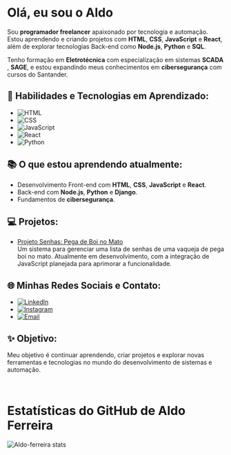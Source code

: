 # Olá, eu sou o Aldo  

Sou **programador freelancer** apaixonado por tecnologia e automação. Estou aprendendo e criando projetos com **HTML**, **CSS**, **JavaScript** e **React**, além de explorar tecnologias Back-end como **Node.js**, **Python** e **SQL**.  

Tenho formação em **Eletrotécnica** com especialização em sistemas **SCADA** , **SAGE**, e estou expandindo meus conhecimentos em **cibersegurança** com cursos do Santander.  

## 🌟 Habilidades e Tecnologias em Aprendizado:  
- ![HTML](https://img.shields.io/badge/HTML-E34F26?style=for-the-badge&logo=html5&logoColor=white)  
- ![CSS](https://img.shields.io/badge/CSS-1572B6?style=for-the-badge&logo=css3&logoColor=white)  
- ![JavaScript](https://img.shields.io/badge/JavaScript-F7DF1E?style=for-the-badge&logo=javascript&logoColor=black)  
- ![React](https://img.shields.io/badge/React-61DAFB?style=for-the-badge&logo=react&logoColor=black)  
- ![Python](https://img.shields.io/badge/Python-3776AB?style=for-the-badge&logo=python&logoColor=white)  

## 📚 O que estou aprendendo atualmente:  
- Desenvolvimento Front-end com **HTML**, **CSS**, **JavaScript** e **React**.  
- Back-end com **Node.js**, **Python** e **Django**.  
- Fundamentos de **cibersegurança**.

## 💻 Projetos:
- [Projeto Senhas: Pega de Boi no Mato](https://aldo-ferreira.github.io/-Registros-de-Senhas-para-pega-de-boi-no-mato/)  
  Um sistema para gerenciar uma lista de senhas de uma vaqueja de pega boi no mato. Atualmente em desenvolvimento, com a integração de JavaScript planejada para aprimorar a funcionalidade.


## 🌐 Minhas Redes Sociais e Contato:    
- [![LinkedIn](https://img.shields.io/badge/LinkedIn-0077B5?style=for-the-badge&logo=linkedin&logoColor=white)](https://www.linkedin.com/in/aldo-ferreira-reis)  
- [![Instagram](https://img.shields.io/badge/Instagram-E4405F?style=for-the-badge&logo=instagram&logoColor=white)](https://www.instagram.com/aldo_ferreira_reis/)  
- [![Email](https://img.shields.io/badge/Email-D14836?style=for-the-badge&logo=gmail&logoColor=white)](mailto:aldoferreirareis34@gmail.com)  


## ✨ Objetivo:  
Meu objetivo é continuar aprendendo, criar projetos e explorar novas ferramentas e tecnologias no mundo do desenvolvimento de sistemas e automação.  

<br>

#  Estatísticas do GitHub de Aldo Ferreira

![Aldo-ferreira stats](https://github-readme-stats.vercel.app/api?username=Aldo-ferreira&show_icons=true&theme=transparent)
